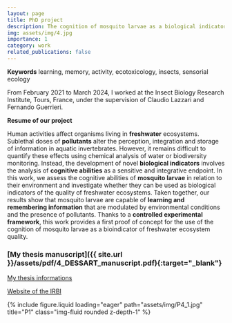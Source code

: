 ```yaml
---
layout: page
title: PhD project
description: The cognition of mosquito larvae as a biological indicator of the quality of aquatic ecosystems
img: assets/img/4.jpg
importance: 1
category: work
related_publications: false
---
```

**Keywords** learning, memory, activity, ecotoxicology, insects, sensorial ecology

From February 2021 to March 2024, I worked at the Insect Biology Research Institute, Tours, France, under the supervision of Claudio Lazzari and Fernando Guerrieri.

**Resume of our project**

Human activities affect organisms living in **freshwater** ecosystems. Sublethal doses of **pollutants** alter the perception, integration and storage of information in aquatic invertebrates. However, it remains difficult to quantify these effects using chemical analysis of water or biodiversity monitoring. Instead, the development of novel **biological indicators** involves the analysis of **cognitive abilities** as a sensitive and integrative endpoint. In this work, we assess the cognitive abilities of **mosquito larvae** in relation to their environment and investigate whether they can be used as biological indicators of the quality of freshwater ecosystems. Taken together, our results show that mosquito larvae are capable of **learning and remembering information** that are modulated by environmental conditions and the presence of pollutants. Thanks to a **controlled experimental framework**, this work provides a first proof of concept for the use of the cognition of mosquito larvae as a bioindicator of freshwater ecosystem quality.

### <span>[My thesis manuscript]({{ site.url }}/assets/pdf/4_DESSART_manuscript.pdf){:target="\_blank"}</span>

[My thesis informations](https://theses.fr/s264355)

[Website of the IRBI](https://irbi.univ-tours.fr/version-francaise/recherche/equipe-3-inov)

<div class="row">
    <div class="col-sm mt-3 mt-md-0">
        {% include figure.liquid loading="eager" path="assets/img/P4_1.jpg" title="P1" class="img-fluid rounded z-depth-1" %}
    </div>
</div>
